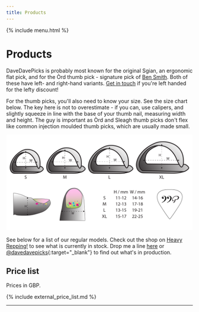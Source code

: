 ```yaml
---
title: Products
---
```


{% include menu.html %}

# Products

DaveDavePicks is probably most known for the original Sgian, an ergonomic flat pick, and for the Òrd thumb pick - signature pick of [Ben Smith](https://bensmithguitar.com/). Both of these have left- and right-hand variants. [Get in touch](contact.md) if you're left handed for the lefty discount! 

For the thumb picks, you'll also need to know your size. See the size chart below. The key here is not to overestimate - if you can, use calipers, and slightly squeeze in line with the base of your thumb nail, measuring width and height. The guy is important as Òrd and Sleagh thumb picks don't flex like common injection moulded thumb picks, which are usually made small. 

![Thumb pick size guide](/assets/img/thumb_pick_size_guide.png "Thumb pick size guide")

See below for a list of our regular models. Check out the shop on [Heavy Repping!](https://www.heavyrepping.com/shop/store/davedavepicks) to see what is currently in stock. Drop me a line [here](contact.md) or [@davedavepicks](https://www.instagram.com/davedavepicks/){:target="_blank"} to find out what's in production.

## Price list
Prices in GBP.

{% include external_price_list.md %}

---